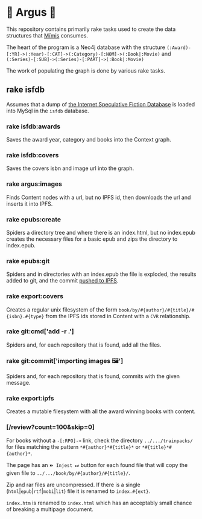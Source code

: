 # 🦚 Argus 🦚

This repository contains primarily rake tasks used to create the data structures that [Mïmis](//github.com/dhappy/mimis) consumes.

The heart of the program is a Neo4j database with the structure `(:Award)-[:YR]->(:Year)-[:CAT]->(:Category)-[:NOM]->(:Book|:Movie)` and `(:Series)-[:SUB]->(:Series)-[:PART]->(:Book|:Movie)`

The work of populating the graph is done by various rake tasks.

## rake isfdb

Assumes that a dump of [the Internet Speculative Fiction Database](http://www.isfdb.org/wiki/index.php/ISFDB_Downloads) is loaded into MySql in the `isfdb` database.

### rake isfdb:awards

Saves the award year, category and books into the Context graph.

### rake isfdb:covers

Saves the covers isbn and image url into the graph.

### rake argus:images

Finds Content nodes with a url, but no IPFS id, then downloads the url and inserts it into IPFS.

### rake epubs:create

Spiders a directory tree and where there is an index.html, but no index.epub creates the necessary files for a basic epub and zips the directory to index.epub.

### rake epubs:git

Spiders and in directories with an index.epub the file is exploded, the results added to git, and the commit [pushed to IPFS](//github.com/dhappy/git-remote-ipfs).

### rake export:covers

Creates a regular unix filesystem of the form `book/by/#{author}/#{title}/#{isbn}.#{type}` from the IPFS ids stored in Content with a `CVR` relationship.

### rake git:cmd['add -r .']

Spiders and, for each repository that is found, add all the files.

### rake git:commit['importing images 🖼']

Spiders and, for each repository that is found, commits with the given message.

### rake export:ipfs

Creates a mutable filesystem with all the award winning books with content.

### [/review?count=100&skip=0]

For books without a `-[:RPO]->` link, check the directory `../.../trainpacks/` for files matching the pattern `*#{author}*#{title}*` or `*#{title}*#{author}*`.

The page has an `⏩ Injest ⏭` button for each found file that will copy the given file to `../.../book/by/#{author}/#{title}/`.

Zip and rar files are uncompressed. If there is a single (`html`|`epub`|`rtf`|`mobi`|`lit`) file it is renamed to `index.#{ext}`.

`index.htm` is renamed to `index.html` which has an acceptably small chance of breaking a multipage document.